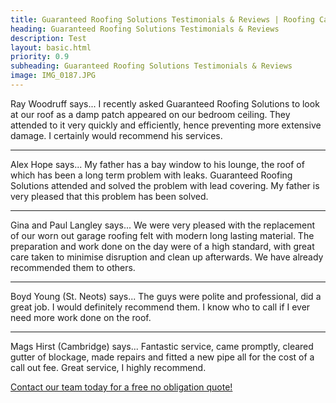 ```yaml
---
title: Guaranteed Roofing Solutions Testimonials & Reviews | Roofing Cambridge, London & South East England
heading: Guaranteed Roofing Solutions Testimonials & Reviews
description: Test
layout: basic.html
priority: 0.9
subheading: Guaranteed Roofing Solutions Testimonials & Reviews
image: IMG_0187.JPG
---
```


<p class="quote">
    <span>Ray Woodruff says...</span>
    <i class="fa fa-quote-left"></i>
    I recently asked Guaranteed Roofing Solutions to look at our roof as a damp patch appeared on our bedroom ceiling. They attended to it very quickly and efficiently, 
    hence preventing more extensive damage. I certainly would recommend his services.
    <i class="fa fa-quote-right"></i>
</p>

<hr />

<p class="quote">
    <span>Alex Hope says...</span>
    <i class="fa fa-quote-left"></i>
    My father has a bay window to his lounge, the roof of which has been a long term problem with leaks. Guaranteed Roofing Solutions attended and solved the problem with lead covering. My father is very pleased that this problem has been solved.
    <i class="fa fa-quote-right"></i>
</p>

<hr />

<p class="quote">
    <span>Gina and Paul Langley says...</span>
    <i class="fa fa-quote-left"></i>
    We were very pleased with the replacement of our worn out garage roofing felt with modern long lasting material. The preparation and work done on the day were of a high standard, with great care taken to minimise disruption and clean up afterwards. We have already recommended them to others.
    <i class="fa fa-quote-right"></i>
</p>

<hr />

<p class="quote">
    <span>Boyd Young (St. Neots) says...</span>
    <i class="fa fa-quote-left"></i>
    The guys were polite and professional, did a great job. I would definitely recommend them. I know who to call if I ever need more work done on the roof.
    <i class="fa fa-quote-right"></i>
</p>

<hr />

<p class="quote">
    <span>Mags Hirst (Cambridge) says...</span>
    <i class="fa fa-quote-left"></i>
    Fantastic service, came promptly, cleared gutter of blockage, made repairs and fitted a new pipe all for the cost of 
    a call out fee. Great service, I highly recommend.
    <i class="fa fa-quote-right"></i>
</p>

<div class="l-box-lrg pure-g">
    <div class="l-box pure-u-1">
        <a class="c2a-panel" href="/contact">Contact our team today for a free no obligation quote!</a>
    </div>
</div>